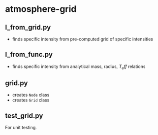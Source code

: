 # atmosphere-grid

## I_from_grid.py

- finds specific intensity from pre-computed grid of specific intensities

## I_from_func.py

- finds specific intensity from analytical mass, radius, $T_eff$ relations

## grid.py
- creates `Node` class
- creates `Grid` class

## test_grid.py
For unit testing.
